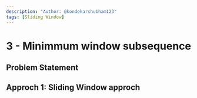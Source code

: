 ```yaml
---
description: "Author: @kondekarshubham123"
tags: [Sliding Window]
---
```


# 3 - Minimmum window subsequence

## Problem Statement

## Approch 1: Sliding Window approch
